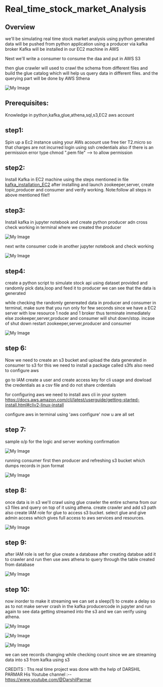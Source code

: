 # Real_time_stock_market_Analysis

## Overview

we'll be simulating real time stock market analysis using python generated data will be pushed from python application using a producer  via kafka broker
Kafka will be installed in our EC2 machine in AWS

Next we'll write a consumer to consume the daa and put in AWS S3

then glue crawler will used to crawl the schema from different files and build the glue catalog which will help us query data in different files.
and the querying part will be done by AWS Sthena


![My Image](https://github.com/ansel9618/Real_time_stock_market_Analysis/blob/main/images/Architecture.jpg)


## Prerequisites:

Knowledge in python,kafka,glue,athena,sql,s3,EC2
aws account 



## step1:

Spin up a Ec2 instance using your AWs acoount use free tier T2.micro so that charges are not incurred
login using ssh credentials
also if there is an permission error type chmod ".pem file" --> to allow permission

## step2:

Install Kafka in EC2 machine using the steps mentioned in file 
[kafka_installation_EC2](https://github.com/ansel9618/Real_time_stock_market_Analysis/blob/main/kafka_installation_EC2)
after installing and launch zookeeper,server, create topic,producer and consumer and verify working.
Note:follow all steps in above mentioned file!!

## step3:
Install kafka in jupyter notebook and create python producer adn cross check working in terminal where we created the producer

![My Image](https://github.com/ansel9618/Real_time_stock_market_Analysis/blob/main/images/p2_checking_producer_working.png)

next write consumer code in another jupyter notebook and check working

![My Image](https://github.com/ansel9618/Real_time_stock_market_Analysis/blob/main/images/p3_checking_producer_consumer_working.png)

## step4:

create a python script to simulate stock api using dataset provided and randomly pick data,loop and feed it to producer we can see that the data is generated

while checking the randomly genereated data in producer and consumer in terminal, make sure that
you run only for few seconds since we have a EC2 server with low resource 1 node and 1 broker thus terminate immediately 
else zookeeper,server,producer and consumer will shut down/stop.
incase of shut down restart  zookeeper,server,producer and consumer 

![My Image](https://github.com/ansel9618/Real_time_stock_market_Analysis/blob/main/images/p4_checking_python%20data%20genereated_in_kafka.png)

## step 6:

Now we need to create an s3 bucket and upload the data generated in consumer to s3
for this we need to install a package called s3fs
also need to configure aws

go to IAM create a user and create access key for cli usage
and dowload the credentials as a csv file and do not share crdentials


for configuring aws we need to  install aws cli in your system
https://docs.aws.amazon.com/cli/latest/userguide/getting-started-install.html#cliv2-linux-install

configure aws in terminal using 'aws configure' now u are all set


## step 7:

sample o/p for the logic and server working confirmation

![My Image](https://github.com/ansel9618/Real_time_stock_market_Analysis/blob/main/images/p5_check_records.png)

running consumer first then producer and refreshing s3 bucket which dumps records in json format

![My Image](https://github.com/ansel9618/Real_time_stock_market_Analysis/blob/main/images/p6_running_producer_consumer_5sec_inserting_s3.png)

## step 8:

once data is in s3 we'll crawl using glue crawler the entire schema from our s3 files and query on top of it using athena.
create crawler and add s3 path also create IAM role for glue to access s3 bucket.
select glue and give admin access which gives full access to aws services and resources.

![My Image](https://github.com/ansel9618/Real_time_stock_market_Analysis/blob/main/images/p7_glue_crawler.png)

## step 9:

after IAM role is set for glue create a database
after creating databse add it to crawler and run
then use aws athena to query through the table created from database

![My Image](https://github.com/ansel9618/Real_time_stock_market_Analysis/blob/main/images/p8_querying_in_athena.png)

## step 10:

now inorder to make it streaming we can set a sleep(1) to create a delay so as to not make server crash in the kafka producercode in jupyter
and run again to see data getting streamed into the s3 and we can verify using athena.

![My Image](https://github.com/ansel9618/Real_time_stock_market_Analysis/blob/main/images/p9_live_streaming1.png)

![My Image](https://github.com/ansel9618/Real_time_stock_market_Analysis/blob/main/images/p10_live_streaming2.png)

![My Image](https://github.com/ansel9618/Real_time_stock_market_Analysis/blob/main/images/p11_live_streaming3.png)

we can see records changing while checking count since we are streaming data into s3 from kafka using s3



CREDITS : Ths real time project was done with the help of DARSHIL PARMAR 
          His Youtube channel :-- https://www.youtube.com/@DarshilParmar
